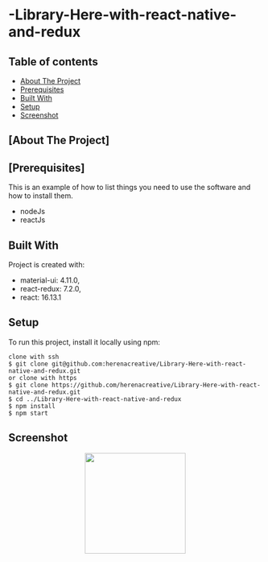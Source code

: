 # -Library-Here-with-react-native-and-redux

## Table of contents
* [About The Project](#about-the-project)
* [Prerequisites](#prerequisites)
* [Built With](#built-with)
* [Setup](#setup)
* [Screenshot](#screenshot)

## [About The Project]

## [Prerequisites]
This is an example of how to list things you need to use the software and how to install them.
* nodeJs
* reactJs
	
## Built With
Project is created with:
* material-ui: 4.11.0,
* react-redux: 7.2.0,
* react: 16.13.1
	
## Setup
To run this project, install it locally using npm:

```
clone with ssh
$ git clone git@github.com:herenacreative/Library-Here-with-react-native-and-redux.git
or clone with https
$ git clone https://github.com/herenacreative/Library-Here-with-react-native-and-redux.git
$ cd ../Library-Here-with-react-native-and-redux
$ npm install
$ npm start
```

## Screenshot
<div align="center">
    <img width="200" src="#"> 
</div>



